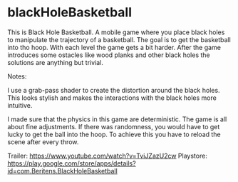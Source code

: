 # blackHoleBasketball
This is Black Hole Basketball.
A mobile game where you place black holes to manipulate the trajectory of a basketball.
The goal is to get the basketball into tho hoop.
With each level the game gets a bit harder. After the game introduces some ostacles like wood planks and other black holes the solutions are anything but trivial.


Notes:

I use a grab-pass shader to create the distortion around the black holes. This looks stylish and makes the interactions with the black holes more intuitive.

I made sure that the physics in this game are deterministic. The game is all about fine adjustments. If there was randomness, you would have to get lucky to get the ball into the hoop.
To achieve this you have to reload the scene after every throw.

Trailer: https://www.youtube.com/watch?v=TviJZazU2cw
Playstore: https://play.google.com/store/apps/details?id=com.Beritens.BlackHoleBasketball
